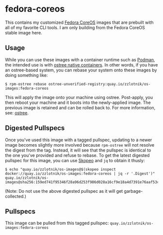 # fedora-coreos

This contains my customized [Fedora CoreOS](https://fedoraproject.org/coreos/)
images that are prebuilt with all of my favorite CLI tools. I am only building
from the Fedora CoreOS stable image here.

## Usage

While you can use these images with a container runtime such as
[Podman](https://podman.io), the intended use is with [ostree native
containers](https://coreos.github.io/rpm-ostree/container/). In other words, if
you have an ostree-based system, you can rebase your system onto these images
by doing something like:

```console
$ rpm-ostree rebase ostree-unverified-registry:quay.io/zzlotnik/os-images:fedora-coreos
```

This will apply the image onto your machine using ostree. Post-apply, you then
reboot your machine and it boots into the newly-applied image. The previous
image is retained and can be rolled back to. For more information, see:
[ostree](https://github.com/ostreedev/ostree). 

## Digested Pullspecs

Once you've used this image with a tagged pullspec, updating to a newer image
becomes slightly more involved because `rpm-ostree` will not resolve the digest
from the tag. Instead, it will see that the pullspec is identical to the one
you've provided and refuse to rebase. To get the latest digested pullspec for
this image, you can use [Skopeo](https://github.com/containers/skopeo) and `jq`
to obtain it thusly:

```console
$ echo "quay.io/zzlotnik/os-images@$(skopeo inspect docker://quay.io/zzlotnik/os-images:fedora-coreos | jq -r '.Digest')"
quay.io/zzlotnik/os-images@sha256:159ed741f95346f28a96d253f986d028a16cf9e18a4d7391e76aaf53c7190416
```

(Note: Do not use the above digested pullspec as it will get garbage-collected.)

## Pullspecs

This image can be pulled from this tagged pullspec: `quay.io/zzlotnik/os-images:fedora-coreos`
